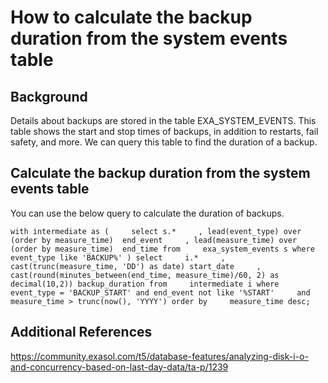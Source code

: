 # How to calculate the backup duration from the system events table 
## Background

Details about backups are stored in the table EXA_SYSTEM_EVENTS. This table shows the start and stop times of backups, in addition to restarts, fail safety, and more. We can query this table to find the duration of a backup.

## Calculate the backup duration from the system events table

You can use the below query to calculate the duration of backups. 


```"code
with intermediate as (     select s.*     , lead(event_type) over (order by measure_time)  end_event     , lead(measure_time) over (order by measure_time)  end_time from     exa_system_events s where     event_type like 'BACKUP%' ) select     i.*     , cast(trunc(measure_time, 'DD') as date) start_date     , cast(round(minutes_between(end_time, measure_time)/60, 2) as decimal(10,2)) backup_duration from     intermediate i where     event_type = 'BACKUP_START' and end_event not like '%START'     and measure_time > trunc(now(), 'YYYY') order by     measure_time desc;
```
## Additional References

<https://community.exasol.com/t5/database-features/analyzing-disk-i-o-and-concurrency-based-on-last-day-data/ta-p/1239>

